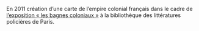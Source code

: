 En 2011 création d’une carte de l’empire colonial français dans le cadre de [l’exposition « les bagnes coloniaux »](https://www.bibliocite.fr/les-bagnes-coloniaux/) à la bibliothèque des littératures policières de Paris.
